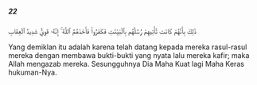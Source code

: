 ##### 22

<span class="ayah">ذَٰلِكَ بِأَنَّهُمْ كَانَت تَّأْتِيهِمْ رُسُلُهُم بِٱلْبَيِّنَٰتِ فَكَفَرُوا۟ فَأَخَذَهُمُ ٱللَّهُ ۚ إِنَّهُۥ قَوِىٌّۭ شَدِيدُ ٱلْعِقَابِ</span>

<span class="ayah_translation">Yang demiklan itu adalah karena telah datang kepada mereka rasul-rasul mereka dengan membawa bukti-bukti yang nyata lalu mereka kafir; maka Allah mengazab mereka. Sesungguhnya Dia Maha Kuat lagi Maha Keras hukuman-Nya.</span>
